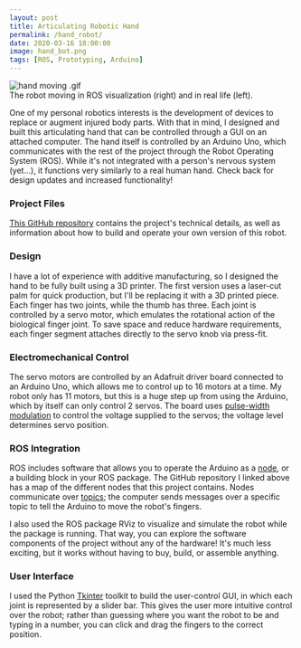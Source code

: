 ```yaml
---
layout: post
title: Articulating Robotic Hand
permalink: /hand_robot/
date: 2020-03-16 18:00:00
image: hand_bot.png
tags: [ROS, Prototyping, Arduino]
---
```


<div class="post-flex-display">
    <img src="/img/hand_both.gif" alt="hand moving .gif">
    <div class="full-line-object">
        <div class="caption">
            The robot moving in ROS visualization (right) and in real life (left).
        </div>
    </div>
</div>

One of my personal robotics interests is the development of devices to replace or augment injured body parts. With that in mind, I designed and built this articulating hand that can be controlled through a GUI on an attached computer. The hand itself is controlled by an Arduino Uno, which communicates with the rest of the project through the Robot Operating System (ROS). While it's not integrated with a person's nervous system (yet...), it functions very similarly to a real human hand. Check back for design updates and increased functionality!

### Project Files

[This GitHub repository](https://github.com/riley-knox/articulating-hand) contains the project's technical details, as well as information about how to build and operate your own version of this robot.

### Design

I have a lot of experience with additive manufacturing, so I designed the hand to be fully built using a 3D printer. The first version uses a laser-cut palm for quick production, but I'll be replacing it with a 3D printed piece. Each finger has two joints, while the thumb has three. Each joint is controlled by a servo motor, which emulates the rotational action of the biological finger joint. To save space and reduce hardware requirements, each finger segment attaches directly to the servo knob via press-fit.

### Electromechanical Control

The servo motors are controlled by an Adafruit driver board connected to an Arduino Uno, which allows me to control up to 16 motors at a time. My robot only has 11 motors, but this is a huge step up from using the Arduino, which by itself can only control 2 servos. The board uses [pulse-width modulation](https://www.analogictips.com/pulse-width-modulation-pwm/) to control the voltage supplied to the servos; the voltage level determines servo position.

### ROS Integration

ROS includes software that allows you to operate the Arduino as a [node](http://wiki.ros.org/Nodes), or a building block in your ROS package. The GitHub repository I linked above has a map of the different nodes that this project contains. Nodes communicate over [topics](http://wiki.ros.org/Topics); the computer sends messages over a specific topic to tell the Arduino to move the robot's fingers.

I also used the ROS package RViz to visualize and simulate the robot while the package is running. That way, you can explore the software components of the project without any of the hardware! It's much less exciting, but it works without having to buy, build, or assemble anything.

### User Interface

I used the Python [Tkinter](https://docs.python.org/2.7/library/tkinter.html) toolkit to build the user-control GUI, in which each joint is represented by a slider bar. This gives the user more intuitive control over the robot; rather than guessing where you want the robot to be and typing in a number, you can click and drag the fingers to the correct position.
